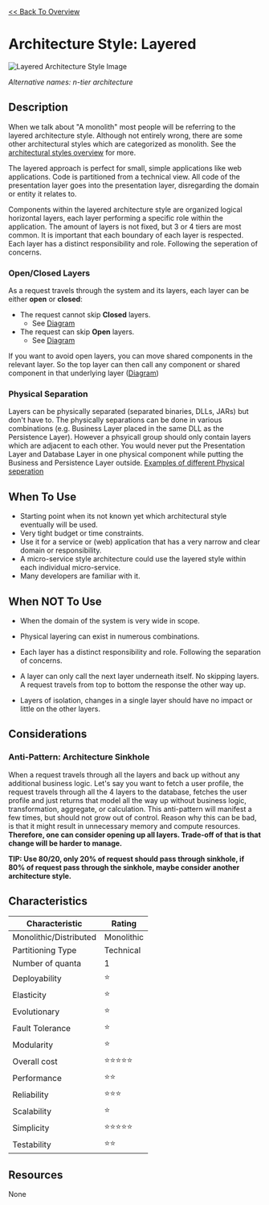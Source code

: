 [<< Back To Overview](./readme.md)

# Architecture Style: Layered

![Layered Architecture Style Image](https://fundamentalsofsoftwarearchitecture.com/images/book/fosa_1001.png)

*Alternative names: n-tier architecture*

## Description

When we talk about "A monolith" most people will be referring to the layered architecture style. Although not entirely wrong, there are some other architectural styles which are categorized as monolith. See the [architectural styles overview](./readme.md) for more.

The layered approach is perfect for small, simple applications like web applications. Code is partitioned from a technical view. All code of the presentation layer goes into the presentation layer, disregarding the domain or entity it relates to.

Components within the layered architecture style are organized logical horizontal layers, each layer performing a specific role within the application. The amount of layers is not fixed, but 3 or 4 tiers are most common. It is important that each boundary of each layer is respected. Each layer has a distinct responsibility and role. Following the seperation of concerns.

### Open/Closed Layers

As a request travels through the system and its layers, each layer can be either **open** or **closed**:
* The request cannot skip **Closed** layers.
    * See [Diagram](https://fundamentalsofsoftwarearchitecture.com/images/book/fosa_1003.png)
* The request can skip **Open** layers.
    * See [Diagram](https://fundamentalsofsoftwarearchitecture.com/images/book/fosa_1005.png)

If you want to avoid open layers, you can move shared components in the relevant layer. So the top layer can then call any component or shared component in that underlying layer ([Diagram](https://fundamentalsofsoftwarearchitecture.com/images/book/fosa_1004.png))

### Physical Separation

Layers can be physically separated (separated binaries, DLLs, JARs) but don't have to. The physically separations can be done in various combinations (e.g. Business Layer placed in the same DLL as the Persistence Layer). However a phsyicall group should only contain layers which are adjacent to each other. You would never put the Presentation Layer and Database Layer in one physical component while putting the Business and Persistence Layer outside.
[Examples of different Physical seperation](https://fundamentalsofsoftwarearchitecture.com/images/book/fosa_1002.png)

## When To Use

* Starting point when its not known yet which architectural style eventually will be used.
* Very tight budget or time constraints.
* Use it for a service or (web) application that has a very narrow and clear domain or responsibility.
* A micro-service style architecture could use the layered style within each individual micro-service.
* Many developers are familiar with it.

## When NOT To Use

* When the domain of the system is very wide in scope.

* Physical layering can exist in numerous combinations.
* Each layer has a distinct responsibility and role. Following the separation of concerns.
* A layer can only call the next layer underneath itself. No skipping layers. A request travels from top to bottom the response the other way up.
* Layers of isolation, changes in a single layer should have no impact or little on the other layers.

## Considerations

### Anti-Pattern: Architecture Sinkhole

When a request travels through all the layers and back up without any additional business logic. Let's say you want to fetch a user profile, the request travels through all the 4 layers to the database, fetches the user profile and just returns that model all the way up without business logic, transformation, aggregate, or calculation. This anti-pattern will manifest a few times, but should not grow out of control. Reason why this can be bad, is that it might result in unnecessary memory and compute resources. **Therefore, one can consider opening up all layers. Trade-off of that is that change will be harder to manage.**

**TIP: Use 80/20, only 20% of request should pass through sinkhole, if 80% of request pass through the sinkhole, maybe consider another architecture style.**

## Characteristics

| Characteristic    | Rating       |
| ---               | ---          |
| Monolithic/Distributed | Monolithic    | 
| Partitioning Type | Technical    |
| Number of quanta  | 1            |
| Deployability     | ⭐           |
| Elasticity        | ⭐           |
| Evolutionary      | ⭐           |
| Fault Tolerance   | ⭐           |
| Modularity        | ⭐           |
| Overall cost      | ⭐⭐⭐⭐⭐ |
| Performance       | ⭐⭐        |
| Reliability       | ⭐⭐⭐      |
| Scalability       | ⭐           |
| Simplicity        | ⭐⭐⭐⭐⭐ |
| Testability       | ⭐⭐        |

## Resources

None